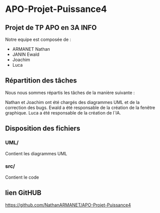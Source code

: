 # APO-Projet-Puissance4

## Projet de TP APO en 3A INFO

Notre equipe est composée de :

- ARMANET Nathan
- JANIN Ewald
- Joachim
- Luca

## Répartition des tâches

Nous nous sommes répartis les tâches de la manière suivante :

Nathan et Joachim ont été chargés des diagrammes UML et de la correction des bugs.
Ewald a été responsable de la création de la fenêtre graphique.
Luca a été responsable de la création de l´IA.

## Disposition des fichiers

### UML/

Contient les diagrammes UML

### src/

Contient le code

## lien GitHUB

https://github.com/NathanARMANET/APO-Projet-Puissance4
